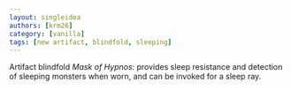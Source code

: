 ```yaml
---
layout: singleidea
authors: [krm26]
category: [vanilla]
tags: [new artifact, blindfold, sleeping]
---
```

Artifact blindfold _Mask of Hypnos_: provides sleep resistance and detection of
sleeping monsters when worn, and can be invoked for a sleep ray.
